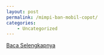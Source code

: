 ```yaml
---
layout: post
permalink: /mimpi-ban-mobil-copot/
categories:
    - Uncategorized
---
```


[Baca Selengkapnya](/06)